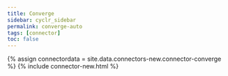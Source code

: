 ```yaml
---
title: Converge
sidebar: cyclr_sidebar
permalink: converge-auto
tags: [connector]
toc: false
---
```

{% assign connectordata = site.data.connectors-new.connector-converge %}
{% include connector-new.html %}	
